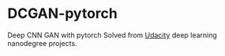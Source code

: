 # DCGAN-pytorch
Deep CNN GAN with pytorch
Solved from  [Udacity](https://github.com/udacity/deep-learning-v2-pytorch/tree/master/dcgan-svhn) deep learning nanodegree projects.
